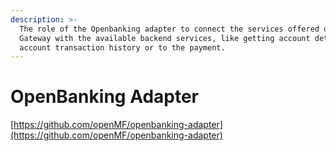 ```yaml
---
description: >-
  The role of the Openbanking adapter to connect the services offered on the API
  Gateway with the available backend services, like getting account details,
  account transaction history or to the payment.
---
```


# OpenBanking Adapter

[https://github.com/openMF/openbanking-adapter](https://github.com/openMF/openbanking-adapter)


